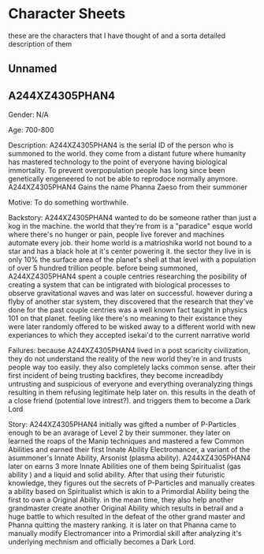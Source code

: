 # Character Sheets
these are the characters that I have thought of and a sorta detailed description of them

## Unnamed

## A244XZ4305PHAN4

Gender: N/A

Age: 700-800

Description: A244XZ4305PHAN4 is the serial ID of the person who is summoned to the world. they come from a distant future where humanity has mastered technology to the point of everyone having biological immortality. To prevent overpopulation people has long since been genetically engeneered to not be able to reprodoce normally anymore. A244XZ4305PHAN4 Gains the name Phanna Zaeso from their summoner

Motive: To do something worthwhile.

Backstory: A244XZ4305PHAN4 wanted to do be someone rather than just a kog in the machine. the world that they're from is a "paradice" esque world where there's no hunger or pain, people live forever and machines automate every job. their home world is a matrioshika world not bound to a star and has a black hole at it's center powering it. the sector they live in is only 10% the surface area of the planet's shell at that level with a population of over 5 hundred trillion people. before being summoned, A244XZ4305PHAN4 spent a couple centries researching the posibility of creating a system that can be intigrated with biological processes to observe gravitational waves and was later on successful. however during a flyby of another star system, they discovered that the research that they've done for the past couple centries was a well known fact taught in physics 101 on that planet. feeling like there's no meaning to their existance they were later randomly offered to be wisked away to a different world with new experiances to which they accepted isekai'd to the current narrative world

Failures: because A244XZ4305PHAN4 lived in a post scaricity civilization, they do not understand the reality of the new world they're in and trusts people way too easily. they also completely lacks common sense. after their first incident of being trusting backfires, they become increadibdy untrusting and suspicious of everyone and everything overanalyzing things resulting in them refusing legitimate help later on. this results in the death of a close friend (potential love intrest?). and triggers them to become a Dark Lord

Story: A244XZ4305PHAN4 initially was gifted a number of P-Particles enough to be an avarage of Level 2 by their summoner. they later on learned the roaps of the Manip techniques and mastered a few Common Abilities and earned their first Innate Ability Electromancer, a variant of the asummoner's Innate Ability, Arsonist (plasma ability). A244XZ4305PHAN4 later on earns 3 more Innate Abilities one of them being Spiritualist (gas ability
) and a liquid and solid ability.  After that using their futuristic knowledge, they figures out the secrets of P-Particles and manually creates a ability based on Spiritualist which is akin to a Primordial Ability being the first to own a Original Ability. in the mean time, they also help another grandmaster create another Original Ability which results in betrail and a huge battle to which resulted in the defeat of the other grand master and Phanna quitting the mastery ranking. it is later on that Phanna came to manually modify Electromancer into a Primordial skill after analyzing it's underlying mechnism and officially becomes a Dark Lord. 